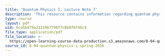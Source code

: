 ```yaml
---
title: 'Quantum Physics I, Lecture Note 7'
description: 'This resource contains information regarding quantum physics: Lecture Note 7.'
type: course
layout: pdf
uid: 6ca5bd79a2121967796f7c0b8f6f48c9
file_type: application/pdf
file_location: >-
  https://open-learning-course-data-production.s3.amazonaws.com/8-04-quantum-physics-i-spring-2016/6ca5bd79a2121967796f7c0b8f6f48c9_MIT8_04S16_LecNotes7.pdf
course_id: 8-04-quantum-physics-i-spring-2016
---
```

